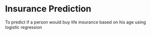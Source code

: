 # Insurance Prediction
To predict if a person would buy life insurance based on his age using logistic regression
